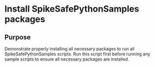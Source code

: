 # Install SpikeSafePythonSamples packages

## Purpose
Demonstrate properly installing all necessary packages to run all SpikeSafePythonSamples scripts. Run this script first before running any sample scripts to ensure all necessary packages are installed.